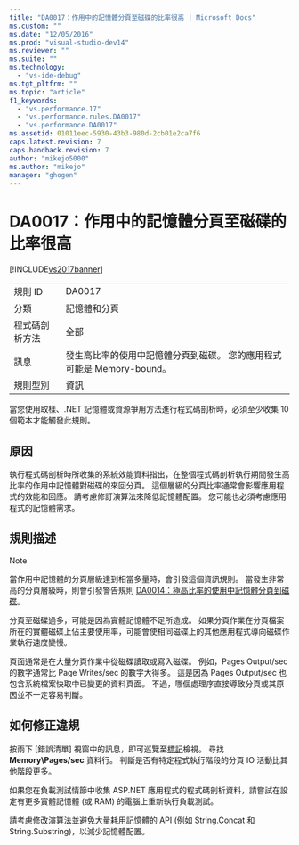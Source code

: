 ```yaml
---
title: "DA0017：作用中的記憶體分頁至磁碟的比率很高 | Microsoft Docs"
ms.custom: ""
ms.date: "12/05/2016"
ms.prod: "visual-studio-dev14"
ms.reviewer: ""
ms.suite: ""
ms.technology: 
  - "vs-ide-debug"
ms.tgt_pltfrm: ""
ms.topic: "article"
f1_keywords: 
  - "vs.performance.17"
  - "vs.performance.rules.DA0017"
  - "vs.performance.DA0017"
ms.assetid: 01011eec-5930-43b3-980d-2cb01e2ca7f6
caps.latest.revision: 7
caps.handback.revision: 7
author: "mikejo5000"
ms.author: "mikejo"
manager: "ghogen"
---
```

# DA0017：作用中的記憶體分頁至磁碟的比率很高
[!INCLUDE[vs2017banner](../code-quality/includes/vs2017banner.md)]

|||  
|-|-|  
|規則 ID|DA0017|  
|分類|記憶體和分頁|  
|程式碼剖析方法|全部|  
|訊息|發生高比率的使用中記憶體分頁到磁碟。  您的應用程式可能是 Memory\-bound。|  
|規則型別|資訊|  
  
 當您使用取樣、.NET 記憶體或資源爭用方法進行程式碼剖析時，必須至少收集 10 個範本才能觸發此規則。  
  
## 原因  
 執行程式碼剖析時所收集的系統效能資料指出，在整個程式碼剖析執行期間發生高比率的作用中記憶體對磁碟的來回分頁。  這個層級的分頁比率通常會影響應用程式的效能和回應。  請考慮修訂演算法來降低記憶體配置。  您可能也必須考慮應用程式的記憶體需求。  
  
## 規則描述  
  
> [!NOTE]
>  當作用中記憶體的分頁層級達到相當多量時，會引發這個資訊規則。  當發生非常高的分頁層級時，則會引發警告規則 [DA0014：極高比率的使用中記憶體分頁到磁碟](../Topic/DA0014:%20Extremely%20high%20rates%20of%20paging%20active%20memory%20to%20disk.md)。  
  
 分頁至磁碟過多，可能是因為實體記憶體不足所造成。  如果分頁作業在分頁檔案所在的實體磁碟上佔主要使用率，可能會使相同磁碟上的其他應用程式導向磁碟作業執行速度變慢。  
  
 頁面通常是在大量分頁作業中從磁碟讀取或寫入磁碟。  例如，Pages Output\/sec 的數字通常比 Page Writes\/sec 的數字大得多。  這是因為 Pages Output\/sec 也包含系統檔案快取中已變更的資料頁面。  不過，哪個處理序直接導致分頁或其原因並不一定容易判斷。  
  
## 如何修正違規  
 按兩下 \[錯誤清單\] 視窗中的訊息，即可巡覽至[標記](../profiling/marks-view.md)檢視。  尋找 **Memory\\Pages\/sec** 資料行。  判斷是否有特定程式執行階段的分頁 IO 活動比其他階段更多。  
  
 如果您在負載測試情節中收集 ASP.NET 應用程式的程式碼剖析資料，請嘗試在設定有更多實體記憶體 \(或 RAM\) 的電腦上重新執行負載測試。  
  
 請考慮修改演算法並避免大量耗用記憶體的 API \(例如 String.Concat 和 String.Substring\)，以減少記憶體配置。